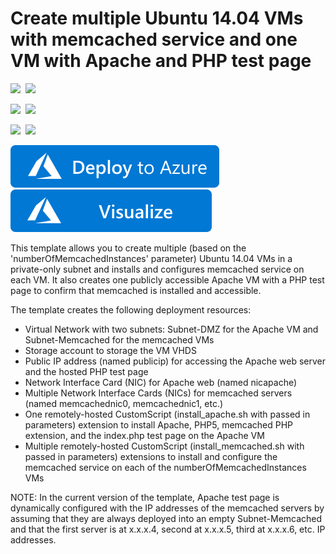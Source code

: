 # Create multiple Ubuntu 14.04 VMs with memcached service and one VM with Apache and PHP test page

<IMG SRC="https://azurequickstartsservice.blob.core.windows.net/badges/memcached-multi-vm-ubuntu/PublicLastTestDate.svg" />&nbsp;
<IMG SRC="https://azurequickstartsservice.blob.core.windows.net/badges/memcached-multi-vm-ubuntu/PublicDeployment.svg" />&nbsp;

<IMG SRC="https://azurequickstartsservice.blob.core.windows.net/badges/memcached-multi-vm-ubuntu/FairfaxLastTestDate.svg" />&nbsp;
<IMG SRC="https://azurequickstartsservice.blob.core.windows.net/badges/memcached-multi-vm-ubuntu/FairfaxDeployment.svg" />&nbsp;

<IMG SRC="https://azurequickstartsservice.blob.core.windows.net/badges/memcached-multi-vm-ubuntu/BestPracticeResult.svg" />&nbsp;
<IMG SRC="https://azurequickstartsservice.blob.core.windows.net/badges/memcached-multi-vm-ubuntu/CredScanResult.svg" />&nbsp;

<a href="https://portal.azure.com/#create/Microsoft.Template/uri/https%3A%2F%2Fraw.githubusercontent.com%2FAzure%2Fazure-quickstart-templates%2Fmaster%2Fmemcached-multi-vm-ubuntu%2Fazuredeploy.json" target="_blank">
    <img src="https://raw.githubusercontent.com/Azure/azure-quickstart-templates/master/1-CONTRIBUTION-GUIDE/images/deploytoazure.svg?sanitize=true"/>
</a>
<a href="http://armviz.io/#/?load=https%3A%2F%2Fraw.githubusercontent.com%2FAzure%2Fazure-quickstart-templates%2Fmaster%2Fmemcached-multi-vm-ubuntu%2Fazuredeploy.json" target="_blank">
    <img src="https://raw.githubusercontent.com/Azure/azure-quickstart-templates/master/1-CONTRIBUTION-GUIDE/images/visualizebutton.svg?sanitize=true"/>
</a>

This template allows you to create multiple (based on the 'numberOfMemcachedInstances' parameter) Ubuntu 14.04 VMs in a private-only subnet and installs and configures memcached service on each VM. It also creates one publicly accessible Apache VM with a PHP test page to confirm that memcached is installed and accessible.

The template creates the following deployment resources:
* Virtual Network with two subnets: Subnet-DMZ for the Apache VM and Subnet-Memcached for the memcached VMs
* Storage account to storage the VM VHDS
* Public IP address (named publicip) for accessing the Apache web server and the hosted PHP test page
* Network Interface Card (NIC) for Apache web (named nicapache)
* Multiple Network Interface Cards (NICs) for memcached servers (named memcachednic0, memcachednic1, etc.)
* One remotely-hosted CustomScript (install_apache.sh with passed in parameters) extension to install Apache, PHP5, memcached PHP extension, and the index.php test page on the Apache VM
* Multiple remotely-hosted CustomScript (install_memcached.sh with passed in parameters) extensions to install and configure the memcached service on each of the numberOfMemcachedInstances VMs

NOTE: In the current version of the template, Apache test page is dynamically configured with the IP addresses of the memcached servers by assuming that they are always deployed into an empty Subnet-Memcached and that the first server is at x.x.x.4, second at x.x.x.5, third at x.x.x.6, etc. IP addresses.

